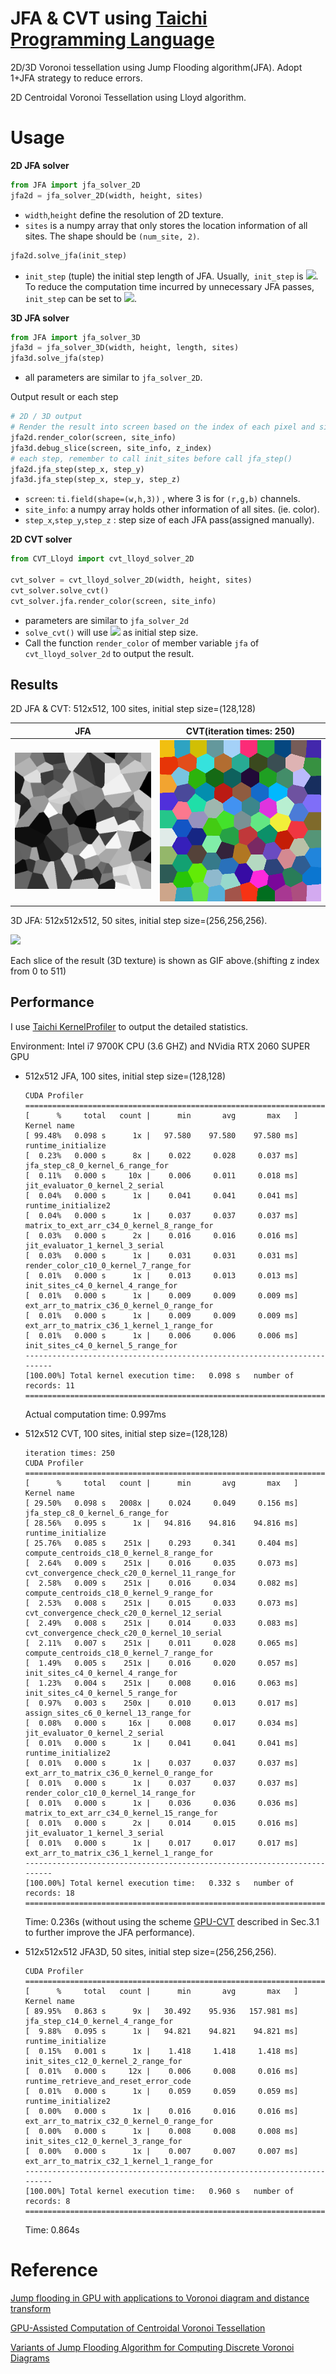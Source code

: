# JFA & CVT using [Taichi Programming Language](https://github.com/taichi-dev/taichi)

2D/3D Voronoi tessellation using Jump Flooding algorithm(JFA). Adopt 1+JFA strategy to reduce errors.

2D Centroidal Voronoi Tessellation using Lloyd algorithm.

# Usage

**2D JFA solver**

```python
from JFA import jfa_solver_2D
jfa2d = jfa_solver_2D(width, height, sites)
```

* ```width```,```height``` define the resolution of 2D texture.
* ```sites``` is a numpy array that only stores the location information of all sites. The shape should be ```(num_site, 2)```.

```python
jfa2d.solve_jfa(init_step)
```

* ```init_step``` (tuple) the initial step length of JFA. Usually,``` init_step``` is ![](http://latex.codecogs.com/gif.latex?\dpi{100}(\frac{width}{2},\frac{height}{2})). To reduce the computation time incurred by unnecessary JFA passes, ```init_step``` can be set to  ![](http://latex.codecogs.com/gif.latex?\dpi{100}(2^{\lceil\log{width}\rceil},2^{\lceil\log{height}\rceil})).

**3D JFA solver**

```python
from JFA import jfa_solver_3D
jfa3d = jfa_solver_3D(width, height, length, sites)
jfa3d.solve_jfa(step)
```

* all parameters are similar to ```jfa_solver_2D```. 

Output result or each step

```python
# 2D / 3D output
# Render the result into screen based on the index of each pixel and site_info
jfa2d.render_color(screen, site_info)
jfa3d.debug_slice(screen, site_info, z_index)
# each step, remember to call init_sites before call jfa_step()
jfa2d.jfa_step(step_x, step_y)
jfa3d.jfa_step(step_x, step_y, step_z)
```

* ```screen```: ```ti.field(shape=(w,h,3))``` , where 3 is for ```(r,g,b)``` channels. 
* ```site_info```: a numpy array holds other information of all sites. (ie. color).
* ```step_x```,```step_y```,```step_z``` : step size of each JFA pass(assigned manually).

**2D CVT solver**

```python
from CVT_Lloyd import cvt_lloyd_solver_2D

cvt_solver = cvt_lloyd_solver_2D(width, height, sites)
cvt_solver.solve_cvt()
cvt_solver.jfa.render_color(screen, site_info)
```

* parameters are similar to ```jfa_solver_2d```
* ```solve_cvt()``` will use ![](http://latex.codecogs.com/gif.latex?\dpi{100}(2^{\lceil\log{width}\rceil},2^{\lceil\log{height}\rceil})) as initial step size.
* Call the function ```render_color``` of member variable ```jfa``` of ```cvt_lloyd_solver_2d```  to output the result.

## Results

2D JFA & CVT: 512x512, 100 sites, initial step size=(128,128)

|              JFA              |   CVT(iteration times: 250)   |
| :---------------------------: | :---------------------------: |
| ![](./outputs/jfa_output.png) | ![](./outputs/cvt_output.png) |

3D JFA: 512x512x512, 50 sites, initial step size=(256,256,256).

![](./outputs/video.gif)

Each slice of the result (3D texture) is shown as GIF above.(shifting z index from 0 to 511)

## Performance

I use [Taichi KernelProfiler](https://taichi.readthedocs.io/en/stable/profiler.html) to output the detailed statistics.

Environment: Intel i7 9700K CPU (3.6 GHZ) and NVidia RTX 2060 SUPER GPU

* 512x512 JFA, 100 sites, initial step size=(128,128)

  ```
  CUDA Profiler
  =========================================================================
  [      %     total   count |      min       avg       max   ] Kernel name
  [ 99.48%   0.098 s      1x |   97.580    97.580    97.580 ms] runtime_initialize
  [  0.23%   0.000 s      8x |    0.022     0.028     0.037 ms] jfa_step_c8_0_kernel_6_range_for
  [  0.11%   0.000 s     10x |    0.006     0.011     0.018 ms] jit_evaluator_0_kernel_2_serial
  [  0.04%   0.000 s      1x |    0.041     0.041     0.041 ms] runtime_initialize2
  [  0.04%   0.000 s      1x |    0.037     0.037     0.037 ms] matrix_to_ext_arr_c34_0_kernel_8_range_for
  [  0.03%   0.000 s      2x |    0.016     0.016     0.016 ms] jit_evaluator_1_kernel_3_serial
  [  0.03%   0.000 s      1x |    0.031     0.031     0.031 ms] render_color_c10_0_kernel_7_range_for
  [  0.01%   0.000 s      1x |    0.013     0.013     0.013 ms] init_sites_c4_0_kernel_4_range_for
  [  0.01%   0.000 s      1x |    0.009     0.009     0.009 ms] ext_arr_to_matrix_c36_0_kernel_0_range_for
  [  0.01%   0.000 s      1x |    0.009     0.009     0.009 ms] ext_arr_to_matrix_c36_1_kernel_1_range_for
  [  0.01%   0.000 s      1x |    0.006     0.006     0.006 ms] init_sites_c4_0_kernel_5_range_for
  -------------------------------------------------------------------------
  [100.00%] Total kernel execution time:   0.098 s   number of records: 11
  =========================================================================
  ```

  Actual computation time: 0.997ms

* 512x512 CVT, 100 sites, initial step size=(128,128)

  ```
  iteration times: 250
  CUDA Profiler
  =========================================================================
  [      %     total   count |      min       avg       max   ] Kernel name
  [ 29.50%   0.098 s   2008x |    0.024     0.049     0.156 ms] jfa_step_c8_0_kernel_6_range_for
  [ 28.56%   0.095 s      1x |   94.816    94.816    94.816 ms] runtime_initialize
  [ 25.76%   0.085 s    251x |    0.293     0.341     0.404 ms] compute_centroids_c18_0_kernel_8_range_for
  [  2.64%   0.009 s    251x |    0.016     0.035     0.073 ms] cvt_convergence_check_c20_0_kernel_11_range_for
  [  2.58%   0.009 s    251x |    0.016     0.034     0.082 ms] compute_centroids_c18_0_kernel_9_range_for
  [  2.53%   0.008 s    251x |    0.015     0.033     0.073 ms] cvt_convergence_check_c20_0_kernel_12_serial
  [  2.49%   0.008 s    251x |    0.014     0.033     0.083 ms] cvt_convergence_check_c20_0_kernel_10_serial
  [  2.11%   0.007 s    251x |    0.011     0.028     0.065 ms] compute_centroids_c18_0_kernel_7_range_for
  [  1.49%   0.005 s    251x |    0.016     0.020     0.057 ms] init_sites_c4_0_kernel_4_range_for
  [  1.23%   0.004 s    251x |    0.008     0.016     0.063 ms] init_sites_c4_0_kernel_5_range_for
  [  0.97%   0.003 s    250x |    0.010     0.013     0.017 ms] assign_sites_c6_0_kernel_13_range_for
  [  0.08%   0.000 s     16x |    0.008     0.017     0.034 ms] jit_evaluator_0_kernel_2_serial
  [  0.01%   0.000 s      1x |    0.041     0.041     0.041 ms] runtime_initialize2
  [  0.01%   0.000 s      1x |    0.037     0.037     0.037 ms] ext_arr_to_matrix_c36_0_kernel_0_range_for
  [  0.01%   0.000 s      1x |    0.037     0.037     0.037 ms] render_color_c10_0_kernel_14_range_for
  [  0.01%   0.000 s      1x |    0.036     0.036     0.036 ms] matrix_to_ext_arr_c34_0_kernel_15_range_for
  [  0.01%   0.000 s      2x |    0.014     0.015     0.016 ms] jit_evaluator_1_kernel_3_serial
  [  0.01%   0.000 s      1x |    0.017     0.017     0.017 ms] ext_arr_to_matrix_c36_1_kernel_1_range_for
  -------------------------------------------------------------------------
  [100.00%] Total kernel execution time:   0.332 s   number of records: 18
  =========================================================================
  ```

  Time: 0.236s (without using the scheme [GPU-CVT](https://personal.utdallas.edu/~xxg061000/GPU-CVT.pdf) described in Sec.3.1 to further improve the JFA performance).

* 512x512x512 JFA3D, 50 sites, initial step size=(256,256,256).

  ```
  CUDA Profiler
  =========================================================================
  [      %     total   count |      min       avg       max   ] Kernel name
  [ 89.95%   0.863 s      9x |   30.492    95.936   157.981 ms] jfa_step_c14_0_kernel_4_range_for
  [  9.88%   0.095 s      1x |   94.821    94.821    94.821 ms] runtime_initialize
  [  0.15%   0.001 s      1x |    1.418     1.418     1.418 ms] init_sites_c12_0_kernel_2_range_for
  [  0.01%   0.000 s     12x |    0.006     0.008     0.016 ms] runtime_retrieve_and_reset_error_code
  [  0.01%   0.000 s      1x |    0.059     0.059     0.059 ms] runtime_initialize2
  [  0.00%   0.000 s      1x |    0.016     0.016     0.016 ms] ext_arr_to_matrix_c32_0_kernel_0_range_for
  [  0.00%   0.000 s      1x |    0.008     0.008     0.008 ms] init_sites_c12_0_kernel_3_range_for
  [  0.00%   0.000 s      1x |    0.007     0.007     0.007 ms] ext_arr_to_matrix_c32_1_kernel_1_range_for
  -------------------------------------------------------------------------
  [100.00%] Total kernel execution time:   0.960 s   number of records: 8
  =========================================================================
  ```

  Time: 0.864s

# Reference

[Jump flooding in GPU with applications to Voronoi diagram and distance transform](http://citeseerx.ist.psu.edu/viewdoc/download?doi=10.1.1.101.8568&rep=rep1&type=pdf)

[GPU-Assisted Computation of Centroidal Voronoi Tessellation](https://personal.utdallas.edu/~xxg061000/GPU-CVT.pdf)

[Variants of Jump Flooding Algorithm for Computing Discrete Voronoi Diagrams](https://ieeexplore.ieee.org/stamp/stamp.jsp?tp=&arnumber=4276119)

